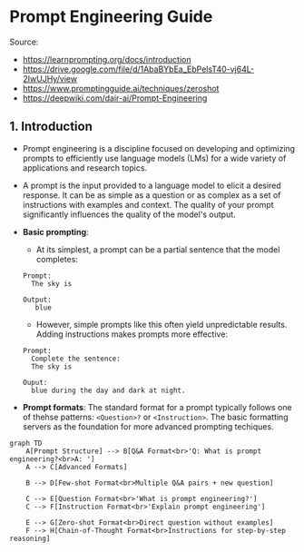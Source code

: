 # Prompt Engineering Guide

Source:

- <https://learnprompting.org/docs/introduction>
- <https://drive.google.com/file/d/1AbaBYbEa_EbPelsT40-vj64L-2IwUJHy/view>
- <https://www.promptingguide.ai/techniques/zeroshot>
- <https://deepwiki.com/dair-ai/Prompt-Engineering>

## 1. Introduction

- Prompt engineering is a discipline focused on developing and optimizing prompts to efficiently use language models (LMs) for a wide variety of applications and research topics.
- A prompt is the input provided to a language model to elicit a desired response. It can be as simple as a question or as complex as a set of instructions with examples and context. The quality of your prompt significantly influences the quality of the model's output.
- **Basic prompting**:
  - At its simplest, a prompt can be a partial sentence that the model completes:

  ```text
  Prompt:
    The sky is

  Output:
     blue
  ```

  - However, simple prompts like this often yield unpredictable results. Adding instructions makes prompts more effective:

  ```text
  Prompt:
    Complete the sentence:
    The sky is

  Ouput:
    blue during the day and dark at night.
  ```

- **Prompt formats**: The standard format for a prompt typically follows one of thehse patterns: `<Question>?` or `<Instruction>`. The basic formatting servers as the foundation for more advanced prompting techiques.

```mermaid
graph TD
    A[Prompt Structure] --> B[Q&A Format<br>'Q: What is prompt engineering?<br>A: ']
    A --> C[Advanced Formats]

    B --> D[Few-shot Format<br>Multiple Q&A pairs + new question]

    C --> E[Question Format<br>'What is prompt engineering?']
    C --> F[Instruction Format<br>'Explain prompt engineering']

    E --> G[Zero-shot Format<br>Direct question without examples]
    F --> H[Chain-of-Thought Format<br>Instructions for step-by-step reasoning]
```
